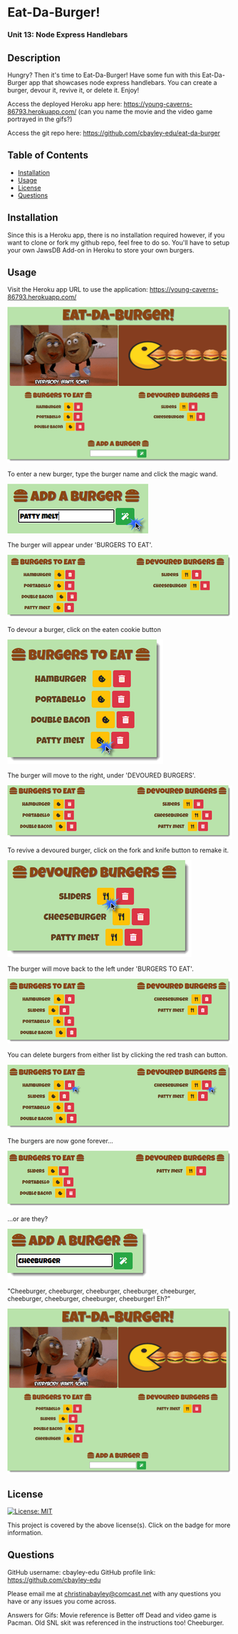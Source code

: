# Eat-Da-Burger!

### Unit 13: Node Express Handlebars

## Description

Hungry? Then it's time to Eat-Da-Burger! Have some fun with this Eat-Da-Burger app that showcases node express handlebars. You can create a burger, devour it, revive it, or delete it. Enjoy!

Access the deployed Heroku app here: https://young-caverns-86793.herokuapp.com/  (can you name the movie and the video game portrayed in the gifs?)

Access the git repo here: https://github.com/cbayley-edu/eat-da-burger


## Table of Contents 

* [Installation](#installation)
* [Usage](#usage)
* [License](#license)
* [Questions](#questions)


## Installation 

Since this is a Heroku app, there is no installation required however, if you want to clone or fork my github repo, feel free to do so. You'll have to setup your own JawsDB Add-on in Heroku to store your own burgers.

## Usage

Visit the Heroku app URL to use the application: https://young-caverns-86793.herokuapp.com/ 

![eat-da-burger](./public/assets/imgs/eat-da-burger.png)

To enter a new burger, type the burger name and click the magic wand.

![add-a-burger](./public/assets/imgs/add-a-burger.png)

The burger will appear under 'BURGERS TO EAT'.

![available-burgers](./public/assets/imgs/available-burgers.png)

To devour a burger, click on the eaten cookie button

![burgers-to-eat](./public/assets/imgs/burgers-to-eat.png)

The burger will move to the right, under 'DEVOURED BURGERS'.

![available-burgers1](./public/assets/imgs/available-burgers1.png)

To revive a devoured burger, click on the fork and knife button to remake it.

![revive-a-burger](./public/assets/imgs/revive-a-burger.png)

The burger will move back to the left under 'BURGERS TO EAT'.

![available-burgers2](./public/assets/imgs/available-burgers2.png)

You can delete burgers from either list by clicking the red trash can button.

![delete-a-burger](./public/assets/imgs/delete-a-burger.png)

The burgers are now gone forever...

![gone-burger-gone](./public/assets/imgs/gone-burger-gone.png)

...or are they?

![add-a-cheeburger](./public/assets/imgs/add-a-cheeburger.png)

"Cheeburger, cheeburger, cheeburger, cheeburger, cheeburger, cheeburger, cheeburger, cheeburger, cheeburger! Eh?"

![eat-up](./public/assets/imgs/eat-up.png)

## License 

[![License: MIT](https://img.shields.io/badge/License-MIT-yellow.svg)](https://opensource.org/licenses/MIT)

This project is covered by the above license(s). Click on the badge for more information.


## Questions 

GitHub username: cbayley-edu
GitHub profile link: https://github.com/cbayley-edu

Please email me at christinabayley@comcast.net with any questions you have or any issues you come across.

Answers for Gifs: Movie reference is Better off Dead and video game is Pacman. Old SNL skit was referenced in the instructions too! Cheeburger.


